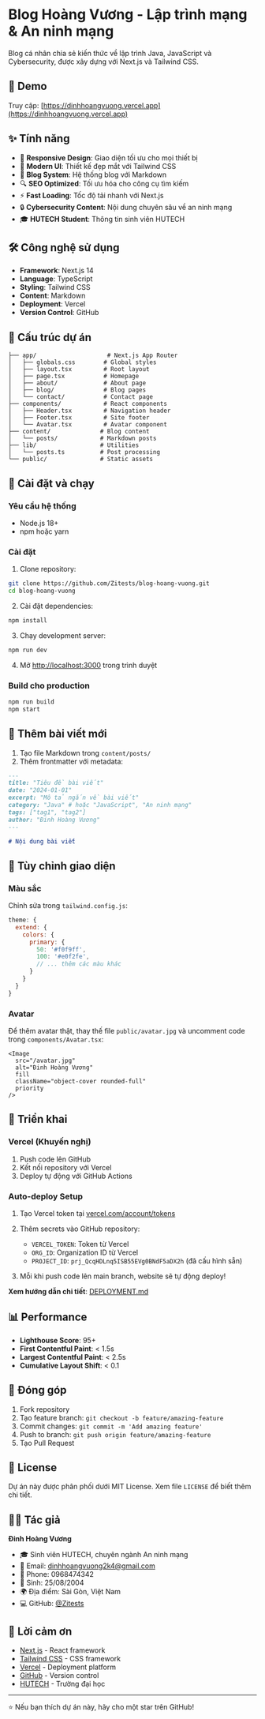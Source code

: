 # Blog Hoàng Vương - Lập trình mạng & An ninh mạng

Blog cá nhân chia sẻ kiến thức về lập trình Java, JavaScript và Cybersecurity, được xây dựng với Next.js và Tailwind CSS.

## 🚀 Demo

Truy cập: [https://dinhhoangvuong.vercel.app](https://dinhhoangvuong.vercel.app)

## ✨ Tính năng

- 📱 **Responsive Design**: Giao diện tối ưu cho mọi thiết bị
- 🎨 **Modern UI**: Thiết kế đẹp mắt với Tailwind CSS
- 📝 **Blog System**: Hệ thống blog với Markdown
- 🔍 **SEO Optimized**: Tối ưu hóa cho công cụ tìm kiếm
- ⚡ **Fast Loading**: Tốc độ tải nhanh với Next.js
- 🔒 **Cybersecurity Content**: Nội dung chuyên sâu về an ninh mạng
- 🎓 **HUTECH Student**: Thông tin sinh viên HUTECH

## 🛠️ Công nghệ sử dụng

- **Framework**: Next.js 14
- **Language**: TypeScript
- **Styling**: Tailwind CSS
- **Content**: Markdown
- **Deployment**: Vercel
- **Version Control**: GitHub

## 📁 Cấu trúc dự án

```
├── app/                    # Next.js App Router
│   ├── globals.css        # Global styles
│   ├── layout.tsx         # Root layout
│   ├── page.tsx           # Homepage
│   ├── about/             # About page
│   ├── blog/              # Blog pages
│   └── contact/           # Contact page
├── components/            # React components
│   ├── Header.tsx         # Navigation header
│   ├── Footer.tsx         # Site footer
│   └── Avatar.tsx         # Avatar component
├── content/              # Blog content
│   └── posts/            # Markdown posts
├── lib/                  # Utilities
│   └── posts.ts          # Post processing
└── public/               # Static assets
```

## 🚀 Cài đặt và chạy

### Yêu cầu hệ thống

- Node.js 18+ 
- npm hoặc yarn

### Cài đặt

1. Clone repository:
```bash
git clone https://github.com/Zitests/blog-hoang-vuong.git
cd blog-hoang-vuong
```

2. Cài đặt dependencies:
```bash
npm install
```

3. Chạy development server:
```bash
npm run dev
```

4. Mở [http://localhost:3000](http://localhost:3000) trong trình duyệt

### Build cho production

```bash
npm run build
npm start
```

## 📝 Thêm bài viết mới

1. Tạo file Markdown trong `content/posts/`
2. Thêm frontmatter với metadata:

```markdown
---
title: "Tiêu đề bài viết"
date: "2024-01-01"
excerpt: "Mô tả ngắn về bài viết"
category: "Java" # hoặc "JavaScript", "An ninh mạng"
tags: ["tag1", "tag2"]
author: "Đinh Hoàng Vương"
---

# Nội dung bài viết
```

## 🎨 Tùy chỉnh giao diện

### Màu sắc

Chỉnh sửa trong `tailwind.config.js`:

```javascript
theme: {
  extend: {
    colors: {
      primary: {
        50: '#f0f9ff',
        100: '#e0f2fe',
        // ... thêm các màu khác
      }
    }
  }
}
```

### Avatar

Để thêm avatar thật, thay thế file `public/avatar.jpg` và uncomment code trong `components/Avatar.tsx`:

```tsx
<Image
  src="/avatar.jpg"
  alt="Đinh Hoàng Vương"
  fill
  className="object-cover rounded-full"
  priority
/>
```

## 🚀 Triển khai

### Vercel (Khuyến nghị)

1. Push code lên GitHub
2. Kết nối repository với Vercel
3. Deploy tự động với GitHub Actions

### Auto-deploy Setup

1. Tạo Vercel token tại [vercel.com/account/tokens](https://vercel.com/account/tokens)
2. Thêm secrets vào GitHub repository:
   - `VERCEL_TOKEN`: Token từ Vercel
   - `ORG_ID`: Organization ID từ Vercel
   - `PROJECT_ID`: `prj_QcqHDLnq5ISB55EVg0BNdF5aDX2h` (đã cấu hình sẵn)

3. Mỗi khi push code lên main branch, website sẽ tự động deploy!

**Xem hướng dẫn chi tiết**: [DEPLOYMENT.md](./DEPLOYMENT.md)

## 📊 Performance

- **Lighthouse Score**: 95+
- **First Contentful Paint**: < 1.5s
- **Largest Contentful Paint**: < 2.5s
- **Cumulative Layout Shift**: < 0.1

## 🤝 Đóng góp

1. Fork repository
2. Tạo feature branch: `git checkout -b feature/amazing-feature`
3. Commit changes: `git commit -m 'Add amazing feature'`
4. Push to branch: `git push origin feature/amazing-feature`
5. Tạo Pull Request

## 📄 License

Dự án này được phân phối dưới MIT License. Xem file `LICENSE` để biết thêm chi tiết.

## 👨‍💻 Tác giả

**Đinh Hoàng Vương**
- 🎓 Sinh viên HUTECH, chuyên ngành An ninh mạng
- 📧 Email: dinhhoangvuong2k4@gmail.com
- 📱 Phone: 0968474342
- 🎂 Sinh: 25/08/2004
- 🌍 Địa điểm: Sài Gòn, Việt Nam
- 💻 GitHub: [@Zitests](https://github.com/Zitests)

## 🙏 Lời cảm ơn

- [Next.js](https://nextjs.org/) - React framework
- [Tailwind CSS](https://tailwindcss.com/) - CSS framework
- [Vercel](https://vercel.com/) - Deployment platform
- [GitHub](https://github.com/) - Version control
- [HUTECH](https://hutech.edu.vn/) - Trường đại học

---

⭐ Nếu bạn thích dự án này, hãy cho một star trên GitHub!